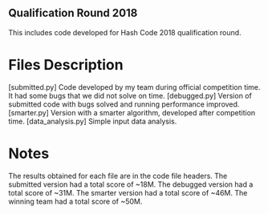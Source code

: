 ## Qualification Round 2018
This includes code developed for Hash Code 2018 qualification round.

# Files Description
[submitted.py] Code developed by my team during official competition time. It had some bugs that we did not solve on time.
[debugged.py] Version of submitted code with bugs solved and running performance improved.
[smarter.py] Version with a smarter algorithm, developed after competition time.
[data_analysis.py] Simple input data analysis.

# Notes
The results obtained for each file are in the code file headers.
The submitted version had a total score of ~18M.
The debugged version had a total score of ~31M.
The smarter version had a total score of ~46M.
The winning team had a total score of ~50M.
